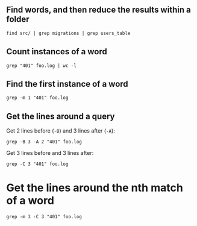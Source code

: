 ## Find words, and then reduce the results within a folder

```
find src/ | grep migrations | grep users_table
```

## Count instances of a word

```
grep "401" foo.log | wc -l
```

## Find the first instance of a word

```
grep -m 1 "401" foo.log
```

## Get the lines around a query

Get 2 lines before (`-B`) and 3 lines after (`-A`):
```
grep -B 3 -A 2 "401" foo.log
```

Get 3 lines before and 3 lines after:
```
grep -C 3 "401" foo.log
```

# Get the lines around the nth match of a word

```
grep -m 3 -C 3 "401" foo.log
```

